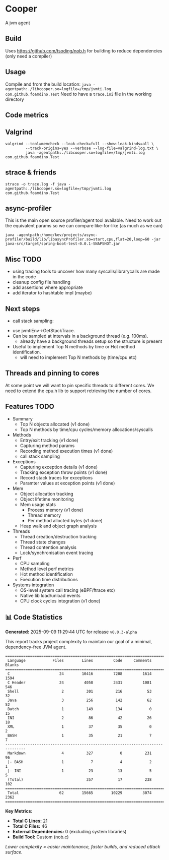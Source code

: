 # Cooper

A jvm agent

## Build

Uses https://github.com/tsoding/nob.h for building to reduce dependencies (only need a compiler)

## Usage

Compile and from the build location:
`java -agentpath:./libcooper.so=logfile=/tmp/jvmti.log com.github.foamdino.Test`
Need to have a `trace.ini` file in the working directory

## Code metrics


## Valgrind

```
valgrind --tool=memcheck --leak-check=full --show-leak-kinds=all \
         --track-origins=yes --verbose --log-file=valgrind-log.txt \
         java -agentpath:./libcooper.so=logfile=/tmp/jvmti.log com.github.foamdino.Test
```

## strace & friends
```
strace -o trace.log -f java -agentpath:./libcooper.so=logfile=/tmp/jvmti.log com.github.foamdino.Test
```

## async-profiler
This is the main open source profiler/agent tool available. Need to work out the equivalent params so we can compare like-for-like (as much as we can)
```
java -agentpath:/home/kev/projects/async-profiler/build/lib/libasyncProfiler.so=start,cpu,flat=20,loop=60 -jar java-src/target/spring-boot-test-0.0.1-SNAPSHOT.jar
```
## Misc TODO

* using tracing tools to uncover how many syscalls/librarycalls are made in the code
* cleanup config file handling
* add assertions where appropriate
* add iterator to hashtable impl (maybe)

## Next steps

* call stack sampling:
- use jvmtiEnv->GetStackTrace.
- Can be sampled at intervals in a background thread (e.g. 100ms).
  - already have a background threads setup so the structure is present
- Useful to implement Top N methods by time or Hot method identification.
  - will need to implement Top N methods by (time/cpu etc)

## Threads and pinning to cores
At some point we will want to pin specific threads to different cores. 
We need to extend the cpu.h lib to support retrieving the number of cores.

## Features TODO

* Summary
  * Top N objects allocated (v1 done)
  * Top N methods by time/cpu cycles/memory allocations/syscalls
* Methods
  * Entry/exit tracking (v1 done)
  * Capturing method params
  * Recording method execution times (v1 done)
  * call stack sampling
* Exceptions
  * Capturing exception details (v1 done)
  * Tracking exception throw points (v1 done)
  * Record stack traces for exceptions
  * Paramter values at exception points (v1 done)
* Mem
  * Object allocation tracking
  * Object lifetime monitoring
  * Mem usage stats
    * Process memory (v1 done)
    * Thread memory
    * Per method allocted bytes (v1 done)
  * Heap walk and object graph analysis
* Threads
  * Thread creation/destruction tracking
  * Thread state changes
  * Thread contention analysis
  * Lock/synchronisation event tracing
* Perf
  * CPU sampling
  * Method level perf metrics
  * Hot method identification
  * Execution time distributions
* Systems integration
  * OS-level system call tracing (eBPF/ftrace etc)
  * Native lib load/unload events
  * CPU clock cycles integration (v1 done)

<!-- TOKEI-START -->
## 📊 Code Statistics

**Generated:** 2025-09-09 11:29:44 UTC for release `v0.0.3-alpha`

This report tracks project complexity to maintain our goal of a minimal, dependency-free JVM agent.

```
===============================================================================
 Language            Files        Lines         Code     Comments       Blanks
===============================================================================
 C                      24        10416         7208         1614         1594
 C Header               24         4058         2431         1081          546
 Shell                   2          301          216           53           32
 Java                    3          256          142           62           52
 Batch                   1          149          134            0           15
 INI                     2           86           42           26           18
 XML                     1           37           35            0            2
 BASH                    1           35           21            7            7
-------------------------------------------------------------------------------
 Markdown                4          327            0          231           96
 |- BASH                 1            7            4            2            1
 |- INI                  1           23           13            5            5
 (Total)                            357           17          238          102
===============================================================================
 Total                  62        15665        10229         3074         2362
===============================================================================
```

**Key Metrics:**
- **Total C Lines:** 21
- **Total C Files:** 46
- **External Dependencies:** 0 (excluding system libraries)
- **Build Tool:** Custom (nob.c)

*Lower complexity = easier maintenance, faster builds, and reduced attack surface.*
<!-- TOKEI-END -->
